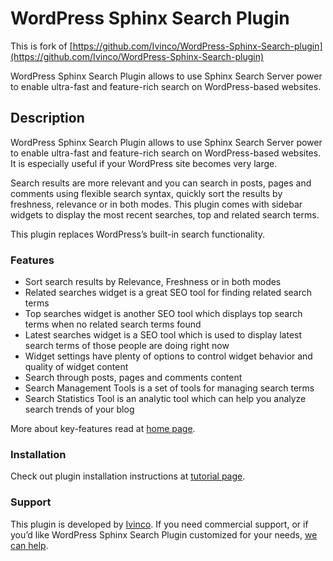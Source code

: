 WordPress Sphinx Search Plugin
========

This is fork of [https://github.com/Ivinco/WordPress-Sphinx-Search-plugin](https://github.com/Ivinco/WordPress-Sphinx-Search-plugin)

WordPress Sphinx Search Plugin allows to use Sphinx Search Server power to enable ultra-fast and feature-rich search on WordPress-based websites.

Description
--------
WordPress Sphinx Search Plugin allows to use Sphinx Search Server power to enable ultra-fast and feature-rich search on WordPress-based websites. It is especially useful if your WordPress site becomes very large.

Search results are more relevant and you can search in posts, pages and comments using flexible search syntax, quickly sort the results by freshness, relevance or in both modes. This plugin comes with sidebar widgets to display the most recent searches, top and related search terms.

This plugin replaces WordPress’s built-in search functionality.

### Features

 *   Sort search results by Relevance, Freshness or in both modes
 *   Related searches widget is a great SEO tool for finding related search terms
 *   Top searches widget is another SEO tool which displays top search terms when no related search terms found
 *   Latest searches widget is a SEO tool which is used to display latest search terms of those people are doing right now
 *   Widget settings have plenty of options to control widget behavior and quality of widget content
 *   Search through posts, pages and comments content
 *   Search Management Tools is a set of tools for managing search terms
 *   Search Statistics Tool is an analytic tool which can help you analyze search trends of your blog

More about key-features read at [home page](http://www.ivinco.com/software/wordpress-sphinx-search/ "WordPress Sphinx Search Plugin").

### Installation

Check out plugin installation instructions at [tutorial page](http://www.ivinco.com/software/wordpress-sphinx-search-tutorial/ "WordPress Sphinx Search plugin tutorial").

### Support

This plugin is developed by [Ivinco](http://www.ivinco.com/ "Ivinco Full-text Search Experts"). If you need commercial support, or if you’d like WordPress Sphinx Search Plugin
customized for your needs, [we can help](http://www.ivinco.com/contact-us/ "Ivinco contact"). 

